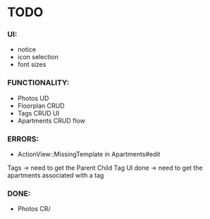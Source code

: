 # TODO

### UI:
- notice
- icon selection
- font sizes

### FUNCTIONALITY:
 - Photos UD
 - Floorplan CRUD
 - Tags CRUD UI
 - Apartments CRUD flow
### ERRORS:
* ActionView::MissingTemplate in Apartments#edit

Tags
-> need to get the Parent Child Tag UI done
-> need to get the apartments associated with a tag

### DONE:
- Photos CR/